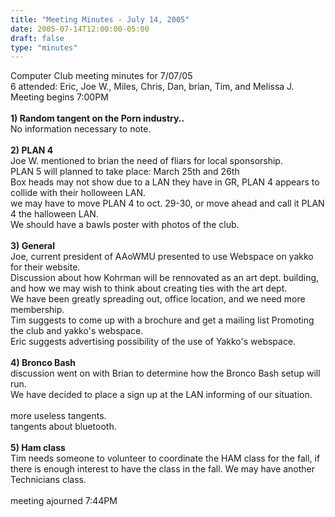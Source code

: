```yaml
---
title: "Meeting Minutes - July 14, 2005"
date: 2005-07-14T12:00:00-05:00
draft: false
type: "minutes"
---
```


Computer Club meeting minutes for 7/07/05<br>
6 attended: Eric, Joe W., Miles, Chris, Dan, brian, Tim, and Melissa J.<br>
Meeting begins 7:00PM<br><br>
<b>1) Random tangent on the Porn industry..</b><br>
No information necessary to note.<br>
<br>
<b>2) PLAN 4</b><br>
Joe W. mentioned to brian the need of fliars for local sponsorship.<br>
PLAN 5 will planned to take place: March 25th and 26th<br> 
Box heads may not show due to a LAN they have in GR, PLAN 4 appears to collide with their holloween LAN.<br>
we may have to move PLAN 4 to oct. 29-30, or move ahead and call it PLAN 4 the halloween LAN.<br>
We should have a bawls poster with photos of the club.<br>
<br>
<b>3) General</b><br>
Joe, current president of AAoWMU presented to use Webspace on yakko for their website.<br>
Discussion about how Kohrman will be rennovated as an art dept. building, and how we may wish to think about creating ties with the art dept.<br>
We have been greatly spreading out, office location, and we need more membership.<br>
Tim suggests to come up with a brochure and get a mailing list Promoting the club and yakko's webspace.<br>
Eric suggests advertising possibility of the use of Yakko's webspace.<br>
<br>
<b>4) Bronco Bash</b><br>
discussion went on with Brian to determine how the Bronco Bash setup will run.<br>
We have decided to place a sign up at the LAN informing of our situation.<br>
<br>
more useless tangents.<br>
tangents about bluetooth.<br>
<br>
<b>5) Ham class</b><br>
Tim needs someone to volunteer to coordinate the HAM class for the fall, if there is enough interest to have the class in the fall. We may have another Technicians class.<br>
<br>
meeting ajourned 7:44PM<br>
